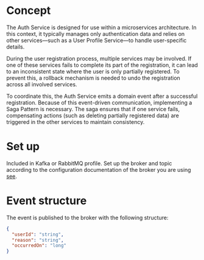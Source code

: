# Concept

The Auth Service is designed for use within a microservices architecture. In this context, it typically manages only
authentication data and relies on other services—such as a User Profile Service—to handle user-specific details.

During the user registration process, multiple services may be involved. If one of these services fails to complete its
part of the registration, it can lead to an inconsistent state where the user is only partially registered. To prevent
this, a rollback mechanism is needed to undo the registration across all involved services.

To coordinate this, the Auth Service emits a domain event after a successful registration. Because of this event-driven
communication, implementing a Saga Pattern is necessary. The saga ensures that if one service fails, compensating
actions (such as deleting partially registered data) are triggered in the other services to maintain consistency.

# Set up

Included in Kafka or RabbitMQ profile.
Set up the broker and topic according to the configuration documentation of the broker you are
using [see](../../configuration/config.md).

# Event structure

The event is published to the broker with the following structure:

```json
{
  "userId": "string",
  "reason": "string",
  "occurredOn": "long"
}
```